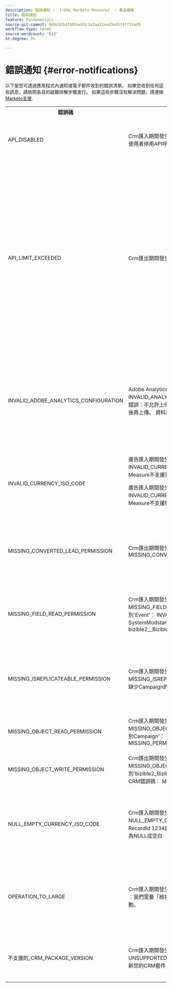 ```yaml
---
description: 錯誤通知 —  [!DNL Marketo Measure]  — 產品檔案
title: 錯誤通知
feature: Fundamentals
source-git-commit: 969cb2b4fb85aeb5c3a3aa21ead3eb5f4ff15ad9
workflow-type: tm+mt
source-wordcount: '613'
ht-degree: 0%

---
```


# 錯誤通知 {#error-notifications}

以下是您可透過應用程式內通知或電子郵件收到的錯誤清單。 如果您收到任何這些訊息，請依照各自的疑難排解步驟進行。 如果這些步驟沒有解決問題，請連絡 [Marketo支援](https://nation.marketo.com/t5/support/ct-p/Support).

<table>
  <tbody>
    <tr>
      <th>錯誤碼</th>
      <th>通知範例</th>
      <th>說明</th>
      <th>疑難排解步驟</th>
    </tr>
    <tr>
      <td>API_DISABLED</td>
      <td>Crm匯入期間發生錯誤： API_DISABLED ：已針對此使用者停用API呼叫</td>
      <td>已為Marketo Measure使用者停用API許可權。</td>
      <td>請參閱以下Salesforce檔案： <a href="https://help.salesforce.com/s/articleView?id=sf.branded_apps_commun_api_permset.htm&amp;type=5">如何啟用API存取</a>.</td>
    </tr>
    <tr>
      <td>API_LIMIT_EXCEEDED</td>
      <td>Crm匯出期間發生錯誤：PI_LIMIT_EXCEEDED</td>
      <td>已超過CRM的API限制（24小時）。</td>
      <td>如需調整API信用配置的協助，請參閱下列CRM檔案：</p>
          <ul>
            <li><a href="https://learn.microsoft.com/en-us/dynamics365/fin-ops-core/dev-itpro/data-entities/service-protection-monitoring">Dynamics</a>
            </li>
            <li><a href="https://developer.salesforce.com/docs/atlas.en-us.salesforce_app_limits_cheatsheet.meta/salesforce_app_limits_cheatsheet/salesforce_app_limits_platform_api.htm">Salesforce</a>
            </li>
          </ul>
          <p>您也可以依照下列步驟調整Marketo Measure使用的CRM積分：</p>
          <ul>
            <li>導覽至CRM → General→設定</li>
            <li>更新每日CRM API限制<br/>
              <ul>
                <li><b>注意</b>：預設為100,000</li>
              </ul>
            </li>
          </ul>
          <p>
            熒幕擷圖
          </p>
      </td>
    </tr>
    <tr>
      <td>INVALID_ADOBE_ANALYTICS_CONFIGURATION</td>
      <td>Adobe Analytics匯出期間發生錯誤： INVALID_ANALYTICS_CONFIGURATION_ADOBE：錯誤：不允許上傳。 請先確認資料來源結構描述，然後再上傳。 資料來源Id：1234</td>
      <td>Adobe Analytics整合的設定不正確。</td>
      <td>請參閱下列說明文章，以確保設定正確無誤：
        <ul>
          <li>
            <a href="/help/marketo-measure-and-adobe/marketo-measure-integrations-with-adobe-analytics.md">Marketo Measure與Adobe Analytics整合</a>
          </li>
          <li>
            <a href="https://experienceleague.adobe.com/docs/core-services/interface/services/customer-attributes/t-crs-usecase.html">建立客戶屬性來源及上傳資料檔案</a>
          </li>
        </ul>
      </td>
    </tr>
    <tr>
      <td>INVALID_CURRENCY_ISO_CODE</td>
      <td>廣告匯入期間發生錯誤： INVALID_CURRENCY_ISO_CODE： Marketo Measure不支援貨幣XXX。
      <p>
      廣告匯入期間發生錯誤： INVALID_CURRENCY_ISO_CODE ： Marketo Measure不支援帳戶1234的貨幣XXX。</td>
      <td>發生不支援的貨幣。</td>
      <td>在通知中指出的來源系統中(Ad、Crm、Marketo)，請確定與記錄關聯的貨幣具有支援的有效貨幣。 支援的貨幣衍生自ISO貨幣標準。</td>
    </tr>
    <tr>
      <td>MISSING_CONVERTED_LEAD_PERMISSION</td>
      <td>Crm匯出期間發生錯誤： MISSING_CONVERTED_LEAD_PERMISSION</td>
      <td>Marketo Measure缺少「檢視/編輯轉換的潛在客戶」許可權</td>
      <td>如需在CRM中啟用此許可權的相關協助，請參閱下列Experience League檔案<br/>
          <a href="/help/marketo-measure-salesforce-reporting/additional-functionality/enabling-the-permission-to-edit-converted-leads.md">啟用許可權以編輯轉換的潛在客戶</a></td>
    </tr>
    <tr>
      <td>MISSING_FIELD_READ_PERMISSION</td>
      <td>Crm匯入期間發生錯誤： MISSING_FIELD_READ_PERMISSION ：實體型別'Event'： INVALID_FIELD：<br/>
    SystemModstamp，IsDeleted，WhoId，bizible2__Bizible_Touchpoint_Date__c</td>
      <td>Marketo Measure缺少必要欄位的讀取許可權。</td>
      <td>請參閱下列說明文章，以取得Marketo Measure所需許可權的指引：
        <ul>
          <li><a href="/help/marketo-measure-and-dynamics/getting-started-with-marketo-measure-and-dynamics/marketo-measure-dynamics-schema.md">Dynamics</a>
          </li>
          <li><a href="/help/configuration-and-setup/marketo-measure-and-salesforce/how-marketo-measure-and-salesforce-interact.md">Salesforce</a>
          </li>
        </ul>
      </td>
    </tr>
    <tr>
      <td>MISSING_ISREPLICATEABLE_PERMISSION</td>
      <td>Crm匯入期間發生錯誤： MISSING_ISREPLICATEABLE_PERMISSION ：我們缺少Campaign的IsReplicateable許可權</td>
      <td>Salesforce物件需要此許可權，我們才能讓您的Marketo Measure和Salesforce保持同步。</td>
      <td>請聯絡Salesforce支援，以取得設定物件的可複製許可權的相關協助。</td>
    </tr>
    <tr>
      <td>MISSING_OBJECT_READ_PERMISSION</td>
      <td>Crm匯入期間發生錯誤： MISSING_OBJECT_READ_PERMISSION ：實體型別Campaign'： CRM錯誤碼： MISSING_PERMISSION</td>
      <td>Marketo Measure缺少必要物件的讀取許可權。</td>
      <td rowspan="2">請參閱下列說明文章，以取得Marketo Measure所需許可權的指引：
          <ul>
            <li><a href="/help/marketo-measure-and-dynamics/getting-started-with-marketo-measure-and-dynamics/marketo-measure-dynamics-schema.md">Dynamics</a>
            </li>
            <li><a href="/help/configuration-and-setup/marketo-measure-and-salesforce/how-marketo-measure-and-salesforce-interact.md">Salesforce</a>
            </li>
          </ul>
      </td>
    </tr>
    <tr>
      <td>MISSING_OBJECT_WRITE_PERMISSION</td>
      <td>Crm匯出期間發生錯誤： MISSING_OBJECT_WRITE_PERMISSION ：實體型別'bizible2_Bizible_Attribution_Touchpoint'： CRM錯誤碼： MISSING_PERMISSION</td>
      <td>Marketo Measure缺少必要物件的寫入許可權。</td>
    </tr>
    <tr>
      <td>NULL_EMPTY_CURRENCY_ISO_CODE</td>
      <td>
        <p>
          Crm匯入期間發生錯誤： NULL_EMPTY_CURRENCY_ISO_CODE：為RecordId 1234啟用MultiCurrency時，貨幣ISO代碼為NULL或空白
      </td>
      <td>貨幣必須是支援的ISO貨幣代碼。</td>
      <td>在通知中指出的來源系統中(Ad、Crm、Marketo)，請確定與記錄關聯的貨幣具有支援的有效貨幣。 支援的貨幣衍生自ISO貨幣標準。</td>
    </tr>
    <tr>
      <td>OPERATION_TO_LARGE</td>
      <td>Crm匯入期間發生錯誤： OPERATION_TOO_LARGE ：我們需要「檢視所有資料」許可權才能成功查詢活動。</td>
      <td>CRM設定不允許Marketo Measure查詢足夠大的資料集</td>
      <td>授予Marketo Measure對指定物件的「檢視所有資料」許可權。
      <p>
      「檢視全部資料」許可權的更多資訊 <a href="https://developer.salesforce.com/docs/atlas.en-us.securityImplGuide.meta/securityImplGuide/users_profiles_view_all_mod_all.htm">可在此處找到</a>.</td>
    </tr>
    <tr>
      <td>不支援的_CRM_PACKAGE_VERSION</td>
      <td>Crm匯入期間發生錯誤：UNSUPPORTED_CRM_PACKAGE_VERSION ：請更新您的CRM套件</td>
      <td>不再支援偵測到的目前套件。</td>
      <td>將您的套件升級至最新版本：
        <ul>
          <li><a href="/help/configuration-and-setup/marketo-measure-and-salesforce/best-practices-for-marketo-measure-crm-package.md">最佳實務</a>
          </li>
          <li><a href="/help/marketo-measure-and-dynamics/getting-started-with-marketo-measure-and-dynamics/microsoft-dynamics-crm-installation-guide.md">Dynamics</a>
          </li>
          <li><a href="/help/configuration-and-setup/marketo-measure-and-salesforce/marketo-measure-salesforce-package-installation-and-set-up.md">Salesforce</a>
          </li>
        </ul>
      </td>
    </tr>
  </tbody>
</table>
